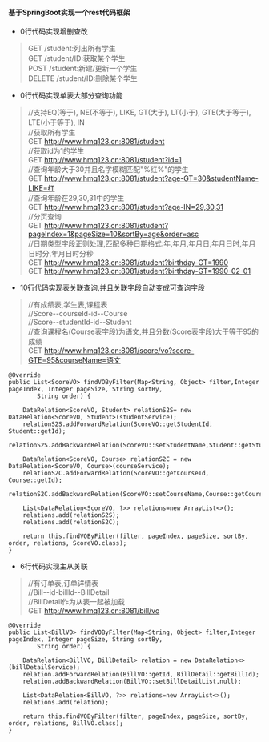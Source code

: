 #### 基于SpringBoot实现一个rest代码框架

- 0行代码实现增删查改
>GET /student:列出所有学生<br>
GET /student/ID:获取某个学生<br>
POST /student:新建/更新一个学生<br>
DELETE /student/ID:删除某个学生

- 0行代码实现单表大部分查询功能
>//支持EQ(等于), NE(不等于), LIKE, GT(大于), LT(小于), GTE(大于等于), LTE(小于等于), IN<br>
//获取所有学生<br>
GET http://www.hmq123.cn:8081/student<br>
>//获取id为1的学生<br>
GET http://www.hmq123.cn:8081/student?id=1<br>
//查询年龄大于30并且名字模糊匹配"%红%"的学生<br>
GET http://www.hmq123.cn:8081/student?age-GT=30&studentName-LIKE=红<br>
//查询年龄在29,30,31中的学生<br>
GET http://www.hmq123.cn:8081/student?age-IN=29,30,31<br>
//分页查询<br>
GET http://www.hmq123.cn:8081/student?pageIndex=1&pageSize=10&sortBy=age&order=asc<br>
//日期类型字段正则处理,匹配多种日期格式:年,年月,年月日,年月日时,年月日时分,年月日时分秒<br>
GET http://www.hmq123.cn:8081/student?birthday-GT=1990<br>
GET http://www.hmq123.cn:8081/student?birthday-GT=1990-02-01<br>

- 10行代码实现表关联查询,并且关联字段自动变成可查询字段
> //有成绩表,学生表,课程表<br>
//Score--courseId-id--Course<br>
//Score--studentId-id--Student<br>
//查询课程名(Course表字段)为语文,并且分数(Score表字段)大于等于95的成绩<br>
GET http://www.hmq123.cn:8081/score/vo?score-GTE=95&courseName=语文<br>
```
@Override
public List<ScoreVO> findVOByFilter(Map<String, Object> filter,Integer pageIndex, Integer pageSize, String sortBy,
		String order) {
	
	DataRelation<ScoreVO, Student> relationS2S= new DataRelation<ScoreVO, Student>(studentService);
	relationS2S.addForwardRelation(ScoreVO::getStudentId, Student::getId);
	relationS2S.addBackwardRelation(ScoreVO::setStudentName,Student::getStudentName);
	
	DataRelation<ScoreVO, Course> relationS2C = new DataRelation<ScoreVO, Course>(courseService);
	relationS2C.addForwardRelation(ScoreVO::getCourseId, Course::getId);
	relationS2C.addBackwardRelation(ScoreVO::setCourseName,Course::getCourseName);
	
	List<DataRelation<ScoreVO, ?>> relations=new ArrayList<>();
	relations.add(relationS2S);
	relations.add(relationS2C);
	
	return this.findVOByFilter(filter, pageIndex, pageSize, sortBy, order, relations, ScoreVO.class);
}
```
- 6行代码实现主从关联
> //有订单表,订单详情表<br>
//Bill--id-billId--BillDetail<br>
//BillDetail作为从表一起被加载<br>
GET http://www.hmq123.cn:8081/bill/vo
```
@Override
public List<BillVO> findVOByFilter(Map<String, Object> filter,Integer pageIndex, Integer pageSize, String sortBy,
		String order) {
	
	DataRelation<BillVO, BillDetail> relation = new DataRelation<>(billDetailService);
	relation.addForwardRelation(BillVO::getId, BillDetail::getBillId);
	relation.addBackwardRelation(BillVO::setBillDetailList,null);
	
	List<DataRelation<BillVO, ?>> relations=new ArrayList<>();
	relations.add(relation);
	
	return this.findVOByFilter(filter, pageIndex, pageSize, sortBy, order, relations, BillVO.class);
}
```
